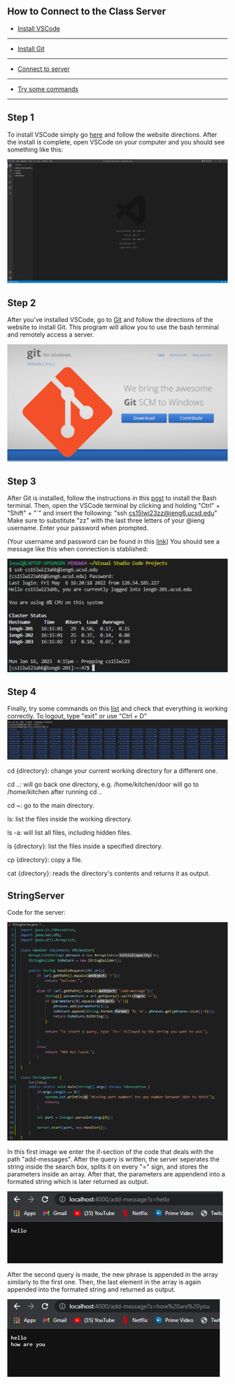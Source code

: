 ## How to Connect to the Class Server

- [Install VSCode](#step-1)
-------------------
- [Install Git](#step-2)
-----------------------
- [Connect to server](#step-3)
-------------------
- [Try some commands](#step-4) 
-------------------



Step 1
------
To install VSCode simply go [here](https://code.visualstudio.com/) and follow the website directions. 
After the install is complete, open VSCode on your computer and you should see something like this:

![Image](InstallVSCode.png)


Step 2
------
After you've installed VSCode, go to [Git](https://gitforwindows.org/) and follow the directions of the website to install Git. 
This program will allow you to use the bash terminal and remotely access a server.

![Image](InstallGit.png)


Step 3
------
After Git is installed, follow the instructions in this [post](https://stackoverflow.com/questions/42606837/how-do-i-use-bash-on-windows-from-the-visual-studio-code-integrated-terminal/50527994#50527994) to install the Bash terminal.
Then, open the VSCode terminal by clicking and holding "Ctrl" + "Shift" + "`" and insert the following:
"ssh cs15lwi23zz@ieng6.ucsd.edu" 
Make sure to substitute "zz" with the last three letters of your @ieng username.
Enter your password when prompted.

(Your username and password can be found in this [link](https://sdacs.ucsd.edu/~icc/index.php))
You should see a message like this when connection is stablished:

![Image](ssh-terminal.png)

Step 4
------
Finally, try some commands on this [list](https://blackdeath12.github.io/cse15l-lab-reports/commands-list.html) and check that everything is working correctly. 
To logout, type "exit" or use "Ctrl + D"
![Image](commands-ssh.png)

cd {directory}: change your current working directory for a different one.

cd ..: will go back one directory, e.g. /home/kitchen/door will go to /home/kitchen after running cd ..

cd ~: go to the main directory.

ls: list the files inside the working directory.

ls -a: will list all files, including hidden files. 

ls {directory}: list the files inside a specified directory.

cp {directory}: copy a file.

cat {directory}: reads the directory's contents and returns it as output.


## StringServer

Code for the server:

![Image](StringServerImg.png)

In this first image we enter the if-section of the code that deals with the path "add-messages". After the query is written, the server seperates the string inside the search box, splits it on every "=" sign, and stores the parameters inside an array. After that, the parameters are appendend into a formated string which is later returned as output. 

![Image](ServerExample1.png)

After the second query is made, the new phrase is appended in the array similarly to the first one. Then, the last element in the array is again appended into the formated string and returned as output. 

![Image](ServerExample2.png)

